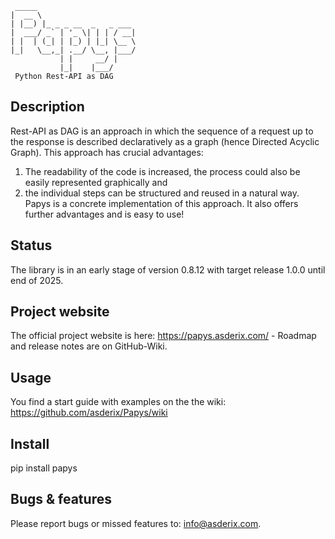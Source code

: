
     _____                      
    |  __ \                     
    | |__) |_ _ _ __  _   _ ___ 
    |  ___/ _` | '_ \| | | / __|
    | |  | (_| | |_) | |_| \__ \
    |_|   \__,_| .__/ \__, |___/
               | |     __/ |    
               |_|    |___/     
     Python Rest-API as DAG

## Description
Rest-API as DAG is an approach in which the sequence of a request up to the response is described declaratively as a graph (hence Directed Acyclic Graph). This approach has crucial advantages:
1. The readability of the code is increased, the process could also be easily represented graphically and
2. the individual steps can be structured and reused in a natural way.
Papys is a concrete implementation of this approach. It also offers further advantages and is easy to use!

## Status
The library is in an early stage of version 0.8.12 with target release 1.0.0 until end of 2025.

## Project website
The official project website is here: https://papys.asderix.com/ - Roadmap and release notes are on GitHub-Wiki.

## Usage
You find a start guide with examples on the the wiki: https://github.com/asderix/Papys/wiki

## Install
pip install papys

## Bugs & features
Please report bugs or missed features to: info@asderix.com.